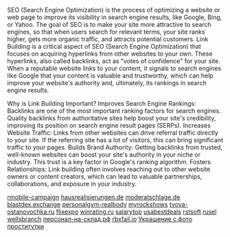 SEO (Search Engine Optimization) is the process of optimizing a website or web page to improve its visibility in search engine results, like Google, Bing, or Yahoo. The goal of SEO is to make your site more attractive to search engines, so that when users search for relevant terms, your site ranks higher, gets more organic traffic, and attracts potential customers.
Link Building is a critical aspect of SEO (Search Engine Optimization) that focuses on acquiring hyperlinks from other websites to your own. These hyperlinks, also called backlinks, act as "votes of confidence" for your site. When a reputable website links to your content, it signals to search engines like Google that your content is valuable and trustworthy, which can help improve your website's authority and, ultimately, its rankings in search engine results.

Why is Link Building Important?
Improves Search Engine Rankings: Backlinks are one of the most important ranking factors for search engines. Quality backlinks from authoritative sites help boost your site's credibility, improving its position on search engine result pages (SERPs).
Increases Website Traffic: Links from other websites can drive referral traffic directly to your site. If the referring site has a lot of visitors, this can bring significant traffic to your pages.
Builds Brand Authority: Getting backlinks from trusted, well-known websites can boost your site's authority in your niche or industry. This trust is a key factor in Google's ranking algorithm.
Fosters Relationships: Link building often involves reaching out to other website owners or content creators, which can lead to valuable partnerships, collaborations, and exposure in your industry.

<a href="https://rmobile-campaign.com/">rmobile-campaign</a>
<a href="http://hausrealisierungen.de">hausrealisierungen.de</a>
<a href="http://moderatschlage.de">moderatschlage.de</a>
<a href="https://blastdex.exchange">blastdex.exchange</a>
<a href="https://personalgym-realbody.com/">personalgym-realbody</a>
<a href="https://myrockshows.com/">myrockshows</a>
<a href="https://tvoya-ostanovochka.ru/">tvoya-ostanovochka.ru</a>
<a href="https://flixexpo.com">flixexpo</a>
<a href="https://winrating.ru">winrating.ru</a>
<a href="https://salarytop.com/">salarytop</a>
<a href=""></a>
<a href="https://usa-bestdeals.com ">usabestdeals</a>
<a href="https://rstsoft.net ">rstsoft</a>
<a href="https://rusel.org/ ">rusel</a>
<a href="https://wellsbranchremodeleraustin.com">wellsbranch</a>
<a href=""></a>
<a href="https://персонал-на-склад.рф/">персонал-на-склад.рф</a>
<a href="https://rbxfail.io/">rbxfail.io</a>
<a href="https://nezabudky.ru/">Украшение с фото</a>
<a href="http://vseprostitutki.com">проститутки</a>
<a href=""></a>
<a href=""></a>
<a href=""></a>
<a href=""></a>

